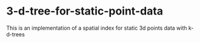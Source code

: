 # 3-d-tree-for-static-point-data
This is an implementation of a spatial index for static 3d points data with k-d-trees

